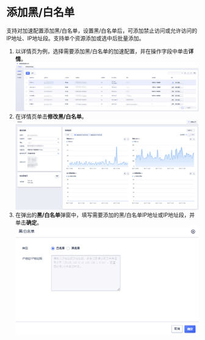 # 添加黑/白名单
支持对加速配置添加黑/白名单，设置黑/白名单后，可添加禁止访问或允许访问的IP地址、IP地址段。支持单个资源添加或选中后批量添加。
1. 以详情页为例，选择需要添加黑/白名单的加速配置，并在操作字段中单击**详情**。
![image](/images/10.png)
2. 在详情页单击**修改黑/白名单**。
![image](/images/11.png)
3. 在弹出的**黑/白名单**弹窗中，填写需要添加的黑/白名单IP地址或IP地址段，并单击**确定**。
![image](/images/12.png)
